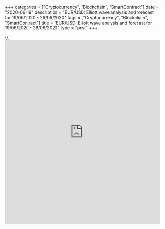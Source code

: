 +++
categories = ["Cryptocurrency", "Blockchain", "SmartContract"]
date = "2020-06-19"
description = "EUR/USD: Elliott wave analysis and forecast for 19/06/2020 - 26/06/2020"
tags = ["Cryptocurrency", "Blockchain", "SmartContract"]
title = "EUR/USD: Elliott wave analysis and forecast for 19/06/2020 - 26/06/2020"
type = "post"
+++

{{<iframe id="large-banner" src="https://www.bounty.group/#slide=3.0" width="100%" height="600" scrolling="no" style="border: 0px solid rgb(216, 221, 230); border-radius: 3px;">}}

June 19, 2020

June 19, 2020

EUR/USD: Elliott wave analysis and forecast for 19/06/2020 –
26/06/2020Alex Geuta

## [EUR/USD][1] is correcting, still likely to grow. Estimated pivot
point is at a level of 1.1096.

 **Main scenario:** long positions should be considered above the level
of 1.1096 with a target of 1.1495 – 1.1605 once the correction has
formed.

 **Alternative scenario:** breakout and consolidation below the level of
1.1096 will allow the pair to continue declining to the levels of 1.1019
– 1.0769.

 **Analysis:** Supposedly, a descending correction of larger degree
finished developing on the [daily](https://www.fintecher.org/2020/03/03/forex-trading-daily-strategy/) time frame in the form of wave 2 and
the third wave 3 started developing. On the H4 time frame the first
counter-trend wave 1 of (3) is forming, with wave iii of 1 forming
inside. On the H1 time frame, apparently, the third wave of smaller
degree (iii) of iii of 1 formed and a local correction is developing in
the form of wave (iv) of iii of 1. If the presumption is correct, after
correction, the pair will continue to rise to the levels of 1.1495 –
1.1605. The level of 1.1096 is critical in this scenario. Its breakout
will allow the pair to continue falling to the levels of 1.1019 –
1.0769.

![LiteForex: EUR/USD: Elliott wave analysis and forecast for 19/06/2020
– 26/06/2020][2]

* * *

![LiteForex: EUR/USD: Elliott wave analysis and forecast for 19/06/2020
– 26/06/2020][3]

* * *

![LiteForex: EUR/USD: Elliott wave analysis and forecast for 19/06/2020
– 26/06/2020][4]

* * *

P.S. Did you like my article? Share it in social networks: it will be
the best “thank you" :)

Ask me questions and comment below. I’ll be glad to answer your
questions and give necessary explanations.

 **Useful links:**

  * I recommend trying to trade with a reliable broker [here][5]. The system allows you to trade by yourself or copy successful traders from all across the globe.
  * Use my promo-code BLOG for getting deposit bonus 50% on LiteForex platform. Just enter this code in the appropriate field while [depositing][6] your trading account.
  * Telegram channel with high-quality analytics, Forex reviews, training articles, and other useful things for traders <t.me/liteforex>

## Price chart of EURUSD in real time mode

![EUR/USD: Elliott wave analysis and forecast for 19/06/2020 –
26/06/2020][7]

The content of this article reflects the author’s opinion and does not
necessarily reflect the official position of LiteForex. The material
published on this page is provided for informational purposes only and
should not be considered as the provision of investment advice for the
purposes of Directive 2004/39/EC.

Rate this article:

{{value}}

( {{count}} {{title}} )

   1. my.liteforex.com/trading/chart?symbol=EURUSD
   2. cdn.liteforex.com/cache/uploads/blog_post/wave-analisys/19-06-2020/EURUSDH1.png?w=30&s=39a237661dec3692a731e89943f793b4
   3. cdn.liteforex.com/cache/uploads/blog_post/wave-analisys/19-06-2020/EURUSDH4.png?w=30&s=5378d98b2326c9dbadc2ae107c38979a
   4. cdn.liteforex.com/cache/uploads/blog_post/wave-analisys/19-06-2020/EURUSDDaily.png?w=30&s=fcf964fb0428dac6fd55ca84272ac817
   5. my.liteforex.com/?category=analysts-opinions&slug=eurusd-elliott-wave-analysis-and-forecast-for-19062020---26062020&openPopup=%2Fregistration%2Fpopup&utm_source=blog&utm_medium=article&utm_campaign=bonus
   6. my.liteforex.com/deposit/?category=analysts-opinions&slug=eurusd-elliott-wave-analysis-and-forecast-for-19062020---26062020&promo_code=BLOG&utm_source=blog&utm_medium=article&utm_campaign=bonus
   7. cdn.liteforex.com/cache/uploads/blog_post/wave-analisys/Previews-elliot-waves/eurusd-elliott-wave-analysis-liteforex-blog-preview.jpg?q=75&w=1000&s=b202050ed0fbd5cbac195a74fd2a8075